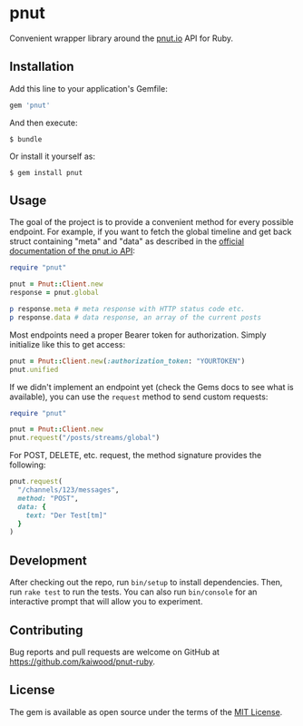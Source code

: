 # pnut

Convenient wrapper library around the [pnut.io](https://pnut.io) API for Ruby.

## Installation

Add this line to your application's Gemfile:

```ruby
gem 'pnut'
```

And then execute:

    $ bundle

Or install it yourself as:

    $ gem install pnut

## Usage

The goal of the project is to provide a convenient method for every possible endpoint. For example, if you want to fetch the global timeline and get back struct containing "meta" and "data" as described in the [official documentation of the pnut.io API](https://pnut.io/docs/api/implementation/overview):

```ruby
require "pnut"

pnut = Pnut::Client.new
response = pnut.global

p response.meta # meta response with HTTP status code etc.
p response.data # data response, an array of the current posts
```

Most endpoints need a proper Bearer token for authorization. Simply initialize like this to get access:

```ruby
pnut = Pnut::Client.new(:authorization_token: "YOURTOKEN")
pnut.unified
```

If we didn't implement an endpoint yet (check the Gems docs to see what is available), you can use the `request` method to send custom requests:

```ruby
require "pnut"

pnut = Pnut::Client.new
pnut.request("/posts/streams/global")
```

For POST, DELETE, etc. request, the method signature provides the following:

```ruby
pnut.request(
  "/channels/123/messages",
  method: "POST",
  data: {
    text: "Der Test[tm]"
  }
)
```

## Development

After checking out the repo, run `bin/setup` to install dependencies. Then, run `rake test` to run the tests. You can also run `bin/console` for an interactive prompt that will allow you to experiment.

## Contributing

Bug reports and pull requests are welcome on GitHub at https://github.com/kaiwood/pnut-ruby.

## License

The gem is available as open source under the terms of the [MIT License](https://opensource.org/licenses/MIT).
